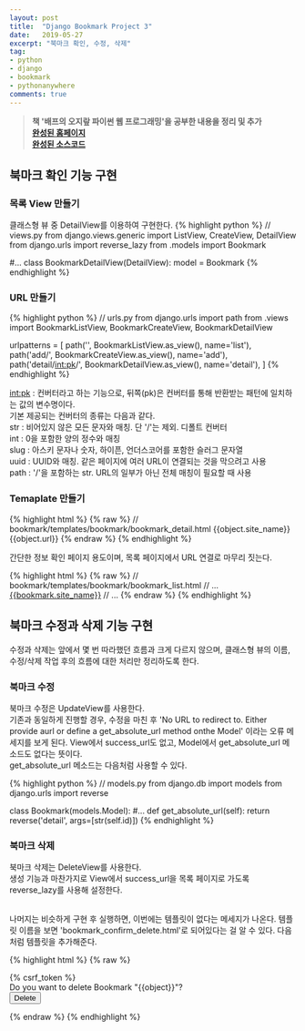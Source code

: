 ```yaml
---
layout: post
title:  "Django Bookmark Project 3"
date:   2019-05-27
excerpt: "북마크 확인, 수정, 삭제"
tag:
- python
- django
- bookmark
- pythonanywhere
comments: true
---
```


> **책 '배프의 오지랖 파이썬 웹 프로그래밍'을 공부한 내용을 정리 및 추가**<br>
> **<a href="http://glowingedge.pythonanywhere.com/bookmark/">완성된 홈페이지</a>**<br>
> **<a href="https://github.com/glowingEdge/bookmark">완성된 소스코드</a>**

## 북마크 확인 기능 구현

### 목록 View 만들기

클래스형 뷰 중 DetailView를 이용하여 구현한다.
{% highlight python %}
// views.py
from django.views.generic import ListView, CreateView, DetailView
from django.urls import reverse_lazy
from .models import Bookmark

#...
class BookmarkDetailView(DetailView):
    model = Bookmark
{% endhighlight %}

### URL 만들기

{% highlight python %}
// urls.py
from django.urls import path
from .views import BookmarkListView, BookmarkCreateView, BookmarkDetailView

urlpatterns = [
    path('', BookmarkListView.as_view(), name='list'),
    path('add/', BookmarkCreateView.as_view(), name='add'),
    path('detail/<int:pk>/', BookmarkDetailView.as_view(), name='detail'),
]
{% endhighlight %}

<int:pk> : 컨버터라고 하는 기능으로, 뒤쪽(pk)은 컨버터를 통해 반환받는 패턴에 일치하는 값의 변수명이다.<br>
기본 제공되는 컨버터의 종류는 다음과 같다.<br>
str : 비어있지 않은 모든 문자와 매칭. 단 '/'는 제외. 디폴트 컨버터<br>
int : 0을 포함한 양의 정수와 매칭<br>
slug : 아스키 문자나 숫자, 하이픈, 언더스코어를 포함한 슬러그 문자열<br>
uuid : UUID와 매칭. 같은 페이지에 여러 URL이 연결되는 것을 막으려고 사용<br>
path : '/'을 포함하는 str. URL의 일부가 아닌 전체 매칭이 필요할 때 사용


### Temaplate 만들기

{% highlight html %}
{% raw %}
// bookmark/templates/bookmark/bookmark_detail.html
    {{object.site_name}}<br/>
    {{object.url}}
{% endraw %}
{% endhighlight %}

간단한 정보 확인 페이지 용도이며, 목록 페이지에서 URL 연결로 마무리 짓는다.

{% highlight html %}
{% raw %}
// bookmark/templates/bookmark/bookmark_list.html
// ...
    <td><a href="{% url 'detail' pk=bookmark.id %}">{{bookmark.site_name}}</a></td>
// ...
{% endraw %}
{% endhighlight %}

## 북마크 수정과 삭제 기능 구현

수정과 삭제는 앞에서 몇 번 따라했던 흐름과 크게 다르지 않으며, 클래스형 뷰의 이름, 수정/삭제 작업 후의 흐름에 대한 처리만 정리하도록 한다.

### 북마크 수정

북마크 수정은 UpdateView를 사용한다.<br>
기존과 동일하게 진행할 경우, 수정을 마친 후 'No URL to redirect to. Either provide aurl or define a get_absolute_url method onthe Model' 이라는 오류 메세지를 보게 된다. View에서 success_url도 없고, Model에서 get_absolute_url 메소드도 없다는 뜻이다.<br>
get_absolute_url 메소드는 다음처럼 사용할 수 있다.

{% highlight python %}
// models.py
from django.db import models
from django.urls import reverse

class Bookmark(models.Model):
    #...
    def get_absolute_url(self):
        return reverse('detail', args=[str(self.id)])
{% endhighlight %}

### 북마크 삭제

북마크 삭제는 DeleteView를 사용한다.<br>
생성 기능과 마찬가지로 View에서 success_url을 목록 페이지로 가도록 reverse_lazy를 사용해 설정한다.<br><br>

나머지는 비슷하게 구현 후 실행하면, 이번에는 템플릿이 없다는 메세지가 나온다. 템플릿 이름을 보면 'bookmark_confirm_delete.html'로 되어있다는 걸 알 수 있다. 다음처럼 템플릿을 추가해준다.

{% highlight html %}
{% raw %}
    <form action="" method="post">
        {% csrf_token %}
        <div class="alert alert-danger">Do you want to delete Bookmark "{{object}}"?</div>
        <input type="submit" value="Delete" class="btn btn-danger">
    </form>
{% endraw %}
{% endhighlight %}
